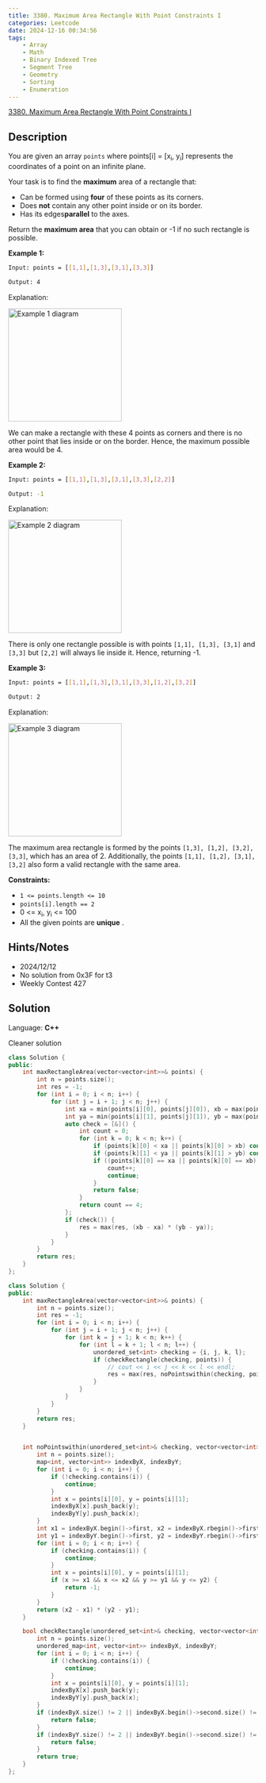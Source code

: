 ```yaml
---
title: 3380. Maximum Area Rectangle With Point Constraints I
categories: Leetcode
date: 2024-12-16 00:34:56
tags:
    - Array
    - Math
    - Binary Indexed Tree
    - Segment Tree
    - Geometry
    - Sorting
    - Enumeration
---
```


[3380. Maximum Area Rectangle With Point Constraints I](https://leetcode.com/problems/maximum-area-rectangle-with-point-constraints-i/description/)

## Description

You are given an array `points` where points[i] = [x<sub>i</sub>, y<sub>i</sub>] represents the coordinates of a point on an infinite plane.

Your task is to find the **maximum** area of a rectangle that:

- Can be formed using **four**  of these points as its corners.
- Does **not**  contain any other point inside or on its border.
- Has its edges**parallel**  to the axes.

Return the **maximum area**  that you can obtain or -1 if no such rectangle is possible.

**Example 1:**

```bash
Input: points = [[1,1],[1,3],[3,1],[3,3]]

Output: 4
```

Explanation:

<img alt="Example 1 diagram" src="https://assets.leetcode.com/uploads/2024/11/02/example1.png" style="width: 229px; height: 228px;">

We can make a rectangle with these 4 points as corners and there is no other point that lies inside or on the border. Hence, the maximum possible area would be 4.

**Example 2:**

```bash
Input: points = [[1,1],[1,3],[3,1],[3,3],[2,2]]

Output: -1
```

Explanation:

<img alt="Example 2 diagram" src="https://assets.leetcode.com/uploads/2024/11/02/example2.png" style="width: 229px; height: 228px;">

There is only one rectangle possible is with points `[1,1], [1,3], [3,1]` and `[3,3]` but `[2,2]` will always lie inside it. Hence, returning -1.

**Example 3:**

```bash
Input: points = [[1,1],[1,3],[3,1],[3,3],[1,2],[3,2]]

Output: 2
```

Explanation:

<img alt="Example 3 diagram" src="https://assets.leetcode.com/uploads/2024/11/02/example3.png" style="width: 229px; height: 228px;">

The maximum area rectangle is formed by the points `[1,3], [1,2], [3,2], [3,3]`, which has an area of 2. Additionally, the points `[1,1], [1,2], [3,1], [3,2]` also form a valid rectangle with the same area.

**Constraints:**

- `1 <= points.length <= 10`
- `points[i].length == 2`
- 0 <= x<sub>i</sub>, y<sub>i</sub> <= 100
- All the given points are **unique** .

## Hints/Notes

- 2024/12/12
- No solution from 0x3F for t3
- Weekly Contest 427

## Solution

Language: **C++**

Cleaner solution

```C++
class Solution {
public:
    int maxRectangleArea(vector<vector<int>>& points) {
        int n = points.size();
        int res = -1;
        for (int i = 0; i < n; i++) {
            for (int j = i + 1; j < n; j++) {
                int xa = min(points[i][0], points[j][0]), xb = max(points[i][0], points[j][0]);
                int ya = min(points[i][1], points[j][1]), yb = max(points[i][1], points[j][1]);
                auto check = [&]() {
                    int count = 0;
                    for (int k = 0; k < n; k++) {
                        if (points[k][0] < xa || points[k][0] > xb) continue;
                        if (points[k][1] < ya || points[k][1] > yb) continue;
                        if ((points[k][0] == xa || points[k][0] == xb) && (points[k][1] == ya || points[k][1] == yb)) {
                            count++;
                            continue;
                        }
                        return false;
                    }
                    return count == 4;
                };
                if (check()) {
                    res = max(res, (xb - xa) * (yb - ya));
                }
            }
        }
        return res;
    }
};
```

```C++
class Solution {
public:
    int maxRectangleArea(vector<vector<int>>& points) {
        int n = points.size();
        int res = -1;
        for (int i = 0; i < n; i++) {
            for (int j = i + 1; j < n; j++) {
                for (int k = j + 1; k < n; k++) {
                    for (int l = k + 1; l < n; l++) {
                        unordered_set<int> checking = {i, j, k, l};
                        if (checkRectangle(checking, points)) {
                            // cout << i << j << k << l << endl;
                            res = max(res, noPointswithin(checking, points));
                        }
                    }
                }
            }
        }
        return res;
    }


    int noPointswithin(unordered_set<int>& checking, vector<vector<int>>& points) {
        int n = points.size();
        map<int, vector<int>> indexByX, indexByY;
        for (int i = 0; i < n; i++) {
            if (!checking.contains(i)) {
                continue;
            }
            int x = points[i][0], y = points[i][1];
            indexByX[x].push_back(y);
            indexByY[y].push_back(x);
        }
        int x1 = indexByX.begin()->first, x2 = indexByX.rbegin()->first;
        int y1 = indexByY.begin()->first, y2 = indexByY.rbegin()->first;
        for (int i = 0; i < n; i++) {
            if (checking.contains(i)) {
                continue;
            }
            int x = points[i][0], y = points[i][1];
            if (x >= x1 && x <= x2 && y >= y1 && y <= y2) {
                return -1;
            }
        }
        return (x2 - x1) * (y2 - y1);
    }

    bool checkRectangle(unordered_set<int>& checking, vector<vector<int>>& points) {
        int n = points.size();
        unordered_map<int, vector<int>> indexByX, indexByY;
        for (int i = 0; i < n; i++) {
            if (!checking.contains(i)) {
                continue;
            }
            int x = points[i][0], y = points[i][1];
            indexByX[x].push_back(y);
            indexByY[y].push_back(x);
        }
        if (indexByX.size() != 2 || indexByX.begin()->second.size() != 2) {
            return false;
        }
        if (indexByY.size() != 2 || indexByY.begin()->second.size() != 2) {
            return false;
        }
        return true;
    }
};
```
